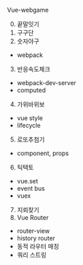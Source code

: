 Vue-webgame

0. 끝말잇기
1. 구구단
2. 숫자야구
  - webpack
3. 반응속도체크
  - webpack-dev-server
  - computed
4. 가위바위보
  - vue style
  - lifecycle
5. 로또추첨기
  - component, props
6. 틱택토
  - vue.set
  - event bus
  - vuex
7. 지뢰찾기
8. Vue Router
  - router-view
  - history router
  - 동적 라우터 매칭
  - 쿼리 스트링
